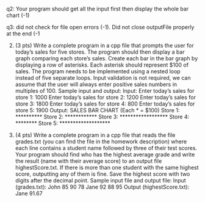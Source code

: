 q2: Your program should get all the input first then display the whole bar chart (-1)

q3: did not check for file open errors (-1). Did not close outputFile properly at the end  (-1

2. (3 pts) Write a complete program in a cpp file that prompts the user for today’s sales for
five stores. The program should then display a bar graph comparing each store’s sales.
Create each bar in the bar graph by displaying a row of asterisks. Each asterisk should
represent $100 of sales. The program needs to be implemented using a nested loop
instead of five separate loops. Input validation is not required, we can assume that the
user will always enter positive sales numbers in multiples of 100.
Sample input and output:
Input:
Enter today’s sales for store 1: 1000
Enter today’s sales for store 2: 1200
Enter today’s sales for store 3: 1800
Enter today’s sales for store 4: 800
Enter today’s sales for store 5: 1900
Output:
SALES BAR CHART
(Each * = $100)
Store 1: **********
Store 2: ************
Store 3: ******************
Store 4: ********
Store 5: *******************

3. (4 pts) Write a complete program in a cpp file that reads the file grades.txt (you can find
the file in the homework description) where each line contains a student name followed
by three of their test scores. Your program should find who has the highest average grade
and write the result (name with their average score) to an output file highestScore.txt. If
there is more than one student with the same highest score, outputting any of them is fine.
Save the highest score with two digits after the decimal point.
Sample input file and output file:
Input (grades.txt):
John 85 90 78
Jane 92 88 95
Output (highestScore.txt):
Jane 91.67
